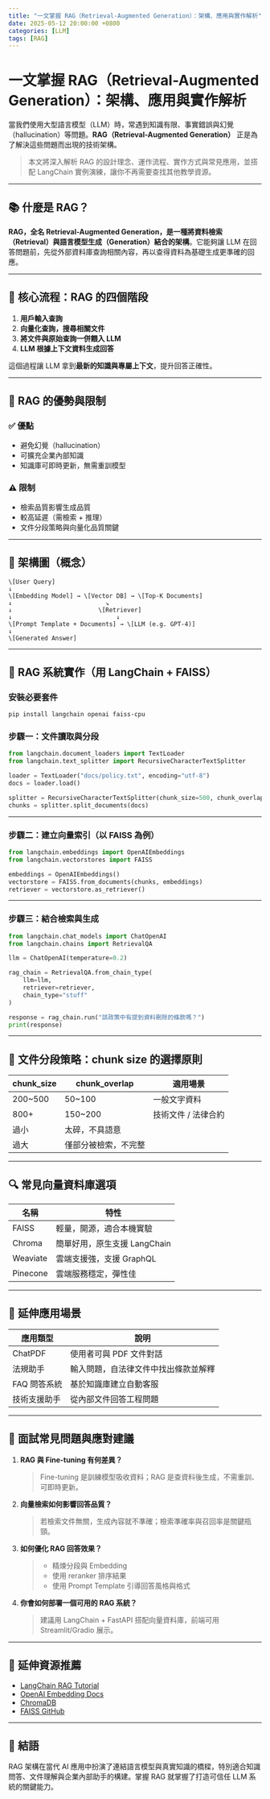 ```yaml
---
title: "一文掌握 RAG（Retrieval-Augmented Generation）：架構、應用與實作解析"
date: 2025-05-12 20:00:00 +0800
categories: [LLM]
tags: [RAG]
---
```


# 一文掌握 RAG（Retrieval-Augmented Generation）：架構、應用與實作解析

當我們使用大型語言模型（LLM）時，常遇到知識有限、事實錯誤與幻覺（hallucination）等問題。**RAG（Retrieval-Augmented Generation）** 正是為了解決這些問題而出現的技術架構。

> 本文將深入解析 RAG 的設計理念、運作流程、實作方式與常見應用，並搭配 LangChain 實例演練，讓你不再需要查找其他教學資源。

---

## 📚 什麼是 RAG？

**RAG，全名 Retrieval-Augmented Generation，是一種將資料檢索（Retrieval）與語言模型生成（Generation）結合的架構**。它能夠讓 LLM 在回答問題前，先從外部資料庫查詢相關內容，再以查得資料為基礎生成更準確的回應。

---

## 🔁 核心流程：RAG 的四個階段

1. **用戶輸入查詢**
2. **向量化查詢，搜尋相關文件**
3. **將文件與原始查詢一併餵入 LLM**
4. **LLM 根據上下文資料生成回答**

這個過程讓 LLM 拿到**最新的知識與專屬上下文**，提升回答正確性。

---

## 🧠 RAG 的優勢與限制

### ✅ 優點
- 避免幻覺（hallucination）
- 可擴充企業內部知識
- 知識庫可即時更新，無需重訓模型

### ⚠️ 限制
- 檢索品質影響生成品質
- 較高延遲（需檢索 + 推理）
- 文件分段策略與向量化品質關鍵

---

## 🧱 架構圖（概念）

```
\[User Query]
↓
\[Embedding Model] → \[Vector DB] → \[Top-K Documents]
↓                          ↘
↓                        \[Retriever]
↓                             ↓
\[Prompt Template + Documents] → \[LLM (e.g. GPT-4)]
↓
\[Generated Answer]
```

---

## 🔨 RAG 系統實作（用 LangChain + FAISS）

### 安裝必要套件

```bash
pip install langchain openai faiss-cpu
```

### 步驟一：文件讀取與分段

```python
from langchain.document_loaders import TextLoader
from langchain.text_splitter import RecursiveCharacterTextSplitter

loader = TextLoader("docs/policy.txt", encoding="utf-8")
docs = loader.load()

splitter = RecursiveCharacterTextSplitter(chunk_size=500, chunk_overlap=100)
chunks = splitter.split_documents(docs)
```

---

### 步驟二：建立向量索引（以 FAISS 為例）

```python
from langchain.embeddings import OpenAIEmbeddings
from langchain.vectorstores import FAISS

embeddings = OpenAIEmbeddings()
vectorstore = FAISS.from_documents(chunks, embeddings)
retriever = vectorstore.as_retriever()
```

---

### 步驟三：結合檢索與生成

```python
from langchain.chat_models import ChatOpenAI
from langchain.chains import RetrievalQA

llm = ChatOpenAI(temperature=0.2)

rag_chain = RetrievalQA.from_chain_type(
    llm=llm,
    retriever=retriever,
    chain_type="stuff"
)

response = rag_chain.run("該政策中有提到資料刪除的條款嗎？")
print(response)
```

---

## 📂 文件分段策略：chunk size 的選擇原則

| chunk\_size | chunk\_overlap       | 適用場景            |
| ----------- | -------------------- | ------------------- |
| 200\~500    | 50\~100              | 一般文字資料        |
| 800+        | 150\~200             | 技術文件 / 法律合約 |
| 過小        | 太碎，不具語意       |                     |
| 過大        | 僅部分被檢索，不完整 |                     |

---

## 🔍 常見向量資料庫選項

| 名稱     | 特性                         |
| -------- | ---------------------------- |
| FAISS    | 輕量，開源，適合本機實驗     |
| Chroma   | 簡單好用，原生支援 LangChain |
| Weaviate | 雲端支援強，支援 GraphQL     |
| Pinecone | 雲端服務穩定，彈性佳         |

---

## 🧠 延伸應用場景

| 應用類型     | 說明                                 |
| ------------ | ------------------------------------ |
| ChatPDF      | 使用者可與 PDF 文件對話              |
| 法規助手     | 輸入問題，自法律文件中找出條款並解釋 |
| FAQ 問答系統 | 基於知識庫建立自動客服               |
| 技術支援助手 | 從內部文件回答工程問題               |

---

## 🧪 面試常見問題與應對建議

1. **RAG 與 Fine-tuning 有何差異？**

   > Fine-tuning 是訓練模型吸收資料；RAG 是查資料後生成，不需重訓、可即時更新。

2. **向量檢索如何影響回答品質？**

   > 若檢索文件無關，生成內容就不準確；檢索準確率與召回率是關鍵瓶頸。

3. **如何優化 RAG 回答效果？**

   > * 精煉分段與 Embedding
   > * 使用 reranker 排序結果
   > * 使用 Prompt Template 引導回答風格與格式

4. **你會如何部署一個可用的 RAG 系統？**

   > 建議用 LangChain + FastAPI 搭配向量資料庫，前端可用 Streamlit/Gradio 展示。

---

## 📘 延伸資源推薦

* [LangChain RAG Tutorial](https://docs.langchain.com/docs/use-cases/question-answering/)
* [OpenAI Embedding Docs](https://platform.openai.com/docs/guides/embeddings)
* [ChromaDB](https://docs.trychroma.com/)
* [FAISS GitHub](https://github.com/facebookresearch/faiss)

---

## 🧾 結語

RAG 架構在當代 AI 應用中扮演了連結語言模型與真實知識的橋樑，特別適合知識問答、文件理解與企業內部助手的構建。掌握 RAG 就掌握了打造可信任 LLM 系統的關鍵能力。